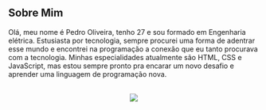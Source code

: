## Sobre Mim

Olá, meu nome é Pedro Oliveira, tenho 27 e sou formado em Engenharia elétrica. Estusiasta por tecnologia, sempre procurei uma forma de adentrar esse mundo e encontrei na programação a conexão que eu tanto procurava com a tecnologia. Minhas especialidades atualmente são HTML, CSS e JavaScript, mas estou sempre pronto pra encarar um novo desafio e aprender uma linguagem de programação nova.<br>
<br>

<p align="center"> <img src="https://github-readme-stats.vercel.app/api?username=pedrofillipes&count_private=true&show_icons=true&theme=radical" /> </p>
